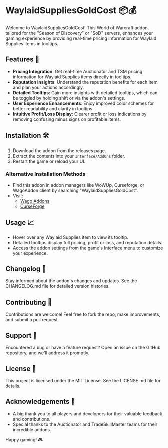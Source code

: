 # WaylaidSuppliesGoldCost 📦💰

Welcome to WaylaidSuppliesGoldCost! This World of Warcraft addon, tailored for the "Season of Discovery" or "SoD" servers, enhances your gaming experience by providing real-time pricing information for Waylaid Supplies items in tooltips.

## Features 🌟

- **Pricing Integration**: Get real-time Auctionator and TSM pricing information for Waylaid Supplies items directly in tooltips.
- **Reputation Insights**: Understand the reputation benefits for each item and plan your actions accordingly.
- **Detailed Tooltips**: Gain more insights with detailed tooltips, which can be toggled by holding shift or via the addon's settings.
- **User Experience Enhancements**: Enjoy improved color schemes for better readability and clarity in tooltips.
- **Intuitive Profit/Loss Display**: Clearer profit or loss indications by removing confusing minus signs on profitable items.

## Installation 🛠️

1. Download the addon from the releases page.
2. Extract the contents into your `Interface/AddOns` folder.
3. Restart the game or reload your UI.

### Alternative Installation Methods

- Find this addon in addon managers like WoWUp, Curseforge, or WagoAddon client by searching "WaylaidSuppliesGoldCost".
- Visit:
  - [Wago Addons](https://addons.wago.io/addons/waylaidsuppliesgoldcost)
  - [CurseForge](https://www.curseforge.com/wow/addons/waylaidsuppliesgoldcost)

## Usage 📈

- Hover over any Waylaid Supplies item to view its tooltip.
- Detailed tooltips display full pricing, profit or loss, and reputation details.
- Access the addon settings from the game's Interface menu to customize your experience.

## Changelog 📝

Stay informed about the addon's changes and updates. See the CHANGELOG.md file for detailed version histories.

## Contributing 🤝

Contributions are welcome! Feel free to fork the repo, make improvements, and submit a pull request.

## Support 💬

Encountered a bug or have a feature request? Open an issue on the GitHub repository, and we'll address it promptly.

## License 📄

This project is licensed under the MIT License. See the LICENSE.md file for details.

## Acknowledgements 🙏

- A big thank you to all players and developers for their valuable feedback and contributions.
- Special thanks to the Auctionator and TradeSkillMaster teams for their incredible addons.

Happy gaming! 🎮
